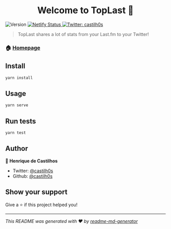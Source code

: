 <h1 align="center">Welcome to TopLast 👋</h1>
<p>
  <img alt="Version" src="https://img.shields.io/badge/version-0.0.1-blue.svg?cacheSeconds=2592000" />
  <a href="https://app.netlify.com/sites/toplast/deploys">
    <img alt="Netlify Status" src="https://api.netlify.com/api/v1/badges/3db26481-ff49-4e26-af92-c9ea63dfb1cb/deploy-status" target="_blank" />
  </a>
  <a href="https://twitter.com/castilh0s">
    <img alt="Twitter: castilh0s" src="https://img.shields.io/twitter/follow/castilh0s.svg?style=social" target="_blank" />
  </a>
</p>

> TopLast shares a lot of stats from your Last.fm to your Twitter!

### 🏠 [Homepage](https://toplast.hcastilhos.com)

## Install

```sh
yarn install
```

## Usage

```sh
yarn serve
```

## Run tests

```sh
yarn test
```

## Author

👤 **Henrique de Castilhos**

* Twitter: [@castilh0s](https://twitter.com/castilh0s)
* Github: [@castilh0s](https://github.com/castilh0s)

## Show your support

Give a ⭐️ if this project helped you!

***
_This README was generated with ❤️ by [readme-md-generator](https://github.com/kefranabg/readme-md-generator)_